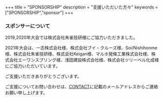 +++
title = "SPONSORSHIP"
description = "支援いただいた方々"
keywords = ["SPONSORSHIP","sponsor"]
+++

### スポンサーについて

2019,2020年大会では株式会社朱雀技研様にご協力いただきました。

2021年大会は、一志株式会社様、株式会社ブイ・クルーズ様、Soi/Nishihonme様、株式会社朱雀技研様、株式会社Keigan様、マルホ発條工業株式会社様、株式会社エーワンスプリング様、浅田建設株式会社様、株式会社ツリーベル化成様にご協力いただいています。

ご支援いただきありがとうございます。

ご支援についてお問い合わせは、[CONTACT](/contact/)に記載のメールアドレスからご連絡お願い申し上げます。